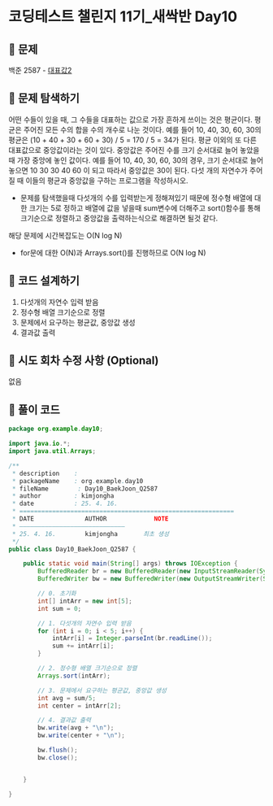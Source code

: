 # 코딩테스트 챌린지 11기_새싹반 Day10

## 📌 문제
백준 2587 - [대표값2](https://www.acmicpc.net/problem/2587)

## 📌 문제 탐색하기
어떤 수들이 있을 때, 그 수들을 대표하는 값으로 가장 흔하게 쓰이는 것은 평균이다. 평균은 주어진 모든 수의 합을 수의 개수로 나눈 것이다. 예를 들어 10, 40, 30, 60, 30의 평균은 (10 + 40 + 30 + 60 + 30) / 5 = 170 / 5 = 34가 된다.
평균 이외의 또 다른 대표값으로 중앙값이라는 것이 있다. 중앙값은 주어진 수를 크기 순서대로 늘어 놓았을 때 가장 중앙에 놓인 값이다. 예를 들어 10, 40, 30, 60, 30의 경우, 크기 순서대로 늘어 놓으면
10 30 30 40 60 이 되고 따라서 중앙값은 30이 된다. 
다섯 개의 자연수가 주어질 때 이들의 평균과 중앙값을 구하는 프로그램을 작성하시오.



- 문제를 탐색했을때 다섯개의 수를 입력받는게 정해져있기 때문에  정수형 배열에 대한 크기는 5로 정하고 배열에 값을 넣을때 sum변수에 더해주고 sort()함수를 통해 크기순으로 정렬하고 중앙값을 출력하는식으로 해결하면 될것 같다.

해당 문제에 시간복잡도는 O(N log N) 
- for문에 대한 O(N)과 Arrays.sort()를 진행하므로 O(N log N)

## 📌 코드 설계하기
1. 다섯개의 자연수 입력 받음
2. 정수형 배열 크기순으로 정렬
3. 문제에서 요구하는 평균값, 중앙값 생성
4. 결과값 출력

## 📌 시도 회차 수정 사항 (Optional)
없음

## 📌 풀이 코드
```java
package org.example.day10;

import java.io.*;
import java.util.Arrays;

/**
 * description    :
 * packageName    : org.example.day10
 * fileName        : Day10_BaekJoon_Q2587
 * author         : kimjongha
 * date           : 25. 4. 16.
 * ===========================================================
 * DATE              AUTHOR             NOTE
 * —————————————————————————————
 * 25. 4. 16.        kimjongha       최초 생성
 */
public class Day10_BaekJoon_Q2587 {

    public static void main(String[] args) throws IOException {
        BufferedReader br = new BufferedReader(new InputStreamReader(System.in));
        BufferedWriter bw = new BufferedWriter(new OutputStreamWriter(System.out));

        // 0. 초기화
        int[] intArr = new int[5];
        int sum = 0;

        // 1. 다섯개의 자연수 입력 받음
        for (int i = 0; i < 5; i++) {
            intArr[i] = Integer.parseInt(br.readLine());
            sum += intArr[i];
        }

        // 2. 정수형 배열 크기순으로 정렬
        Arrays.sort(intArr);

        // 3. 문제에서 요구하는 평균값, 중앙값 생성
        int avg = sum/5;
        int center = intArr[2];

        // 4. 결과값 출력
        bw.write(avg + "\n");
        bw.write(center + "\n");

        bw.flush();
        bw.close();


    }

}





